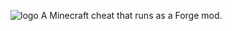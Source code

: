 ![logo](https://github.com/ug50/ForgeHax/assets/88290114/bab0be17-7097-42b0-a69f-063b37e0785c) A Minecraft cheat that runs as a Forge mod.
